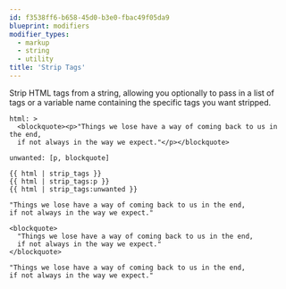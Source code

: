 ```yaml
---
id: f3538ff6-b658-45d0-b3e0-fbac49f05da9
blueprint: modifiers
modifier_types:
  - markup
  - string
  - utility
title: 'Strip Tags'
---
```

Strip HTML tags from a string, allowing you optionally to pass in a list of tags or a variable name containing the specific tags you want stripped.

```.language-yaml
html: >
  <blockquote><p>"Things we lose have a way of coming back to us in the end,
  if not always in the way we expect."</p></blockquote>

unwanted: [p, blockquote]
```

```
{{ html | strip_tags }}
{{ html | strip_tags:p }}
{{ html | strip_tags:unwanted }}
```

```.language-output
"Things we lose have a way of coming back to us in the end,
if not always in the way we expect."

<blockquote>
  "Things we lose have a way of coming back to us in the end,
  if not always in the way we expect."
</blockquote>

"Things we lose have a way of coming back to us in the end,
if not always in the way we expect."
```
